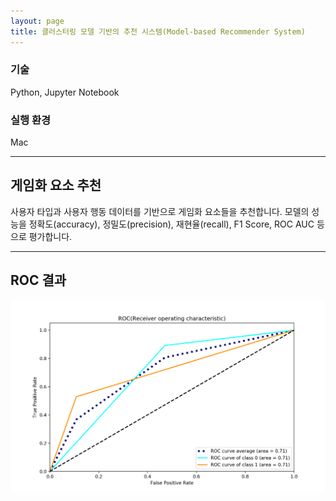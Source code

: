 ```yaml
---
layout: page
title: 클러스터링 모델 기반의 추천 시스템(Model-based Recommender System)
---
```


### 기술
Python, Jupyter Notebook    

### 실행 환경
Mac    

---

## 게임화 요소 추천
사용자 타입과 사용자 행동 데이터를 기반으로 게임화 요소들을 추천합니다. 모델의 성능을 정확도(accuracy), 정밀도(precision), 재현율(recall), F1 Score, ROC AUC 등으로 평가합니다.  

---

## ROC 결과
![image](/assets/images/ml/6.png)